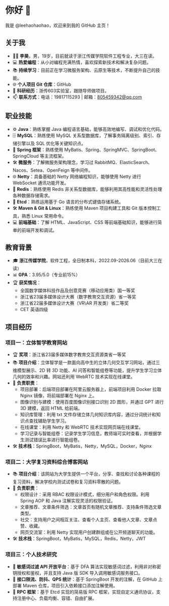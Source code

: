 # 你好 👋

我是 @leehaohaohao，欢迎来到我的 GitHub 主页！

## 关于我
- 👨‍🎓 **李昊**，男，19岁，目前就读于浙江传媒学院软件工程专业，大三在读。
- 💻 **热爱编程**：从小对编程充满热情，喜欢探索新技术和解决复杂问题。
- 📚 **持续学习**：目前正在学习微服务架构、云原生等技术，不断提升自己的技能。
- 🌐 **个人项目 Git 仓库**：GitHub
- 🏫 **科研经历**：浙传603实验室，跟随导师做项目。
- 📫 **联系方式**：电话：19817115293 | 邮箱：805459342@qq.com

## 职业技能
- ⚙️ **Java**：熟练掌握 Java 编程语言基础，能够高效地编写、调试和优化代码。
- 🗄️ **MySQL**：熟练使用 MySQL 关系型数据库，了解事务隔离级别、索引、存储引擎以及 SQL 优化等关键知识点。
- 🌱 **Spring 框架**：熟练使用 MyBatis、Spring、SpringMVC、SpringBoot、SpringCloud 等主流框架。
- 🛠️ **微服务**：了解微服务架构理念，学习过 RabbitMQ、ElasticSearch、Nacos、Setea、OpenFeign 等中间件。
- 🌐 **Netty**：具备基础的 Netty 网络编程知识，能够使用 Netty 进行 WebSocket 通讯功能开发。
- 🧠 **Redis**：熟练使用 Redis 非关系型数据库，能够利用其高性能和灵活性处理各种数据存储需求。
- 🔑 **Etcd**：熟练运用基于 Go 语言的分布式键值存储系统。
- 🛠️ **Maven & Git & Linux**：熟练使用 Maven 项目构建工具和 Git 版本控制工具，熟悉 Linux 常用命令。
- 💻 **前端基础**：了解 HTML、JavaScript、CSS 等前端基础知识，能够进行简单的前端开发和调试。

## 教育背景
- 🎓 **浙江传媒学院**，软件工程，全日制本科，2022.09-2026.06（目前大三在读）
- 📊 **GPA**：3.95/5.0（专业前15%）
- 🏆 **获奖情况**： 
  - 全国数字媒体科技作品及创意竞赛（移动应用类）国一等奖
  - 浙江省23届多媒体设计大赛（数字教育交互资源）省一等奖
  - 浙江省22届多媒体设计大赛（VR\AR 开发类）省二等奖
  - CET 英语四级

## 项目经历
### 项目一：立体智学教育网站
- 🏆 **奖项**：浙江省23届多媒体数字教育交互资源类省一等奖
- 📚 **项目介绍**：立体智学是一款面向高中生的立体几何交互学习网站，通过三维模型展示、2D 转 3D 功能、AI 问答和智能组卷等功能，提升学生学习立体几何的效率和兴趣。网站还利用 WebRTC 技术实现在线课堂。
- 🔧 **负责职责**：
  - 项目部署：后端项目部署在阿里云服务器上，前端项目利用 Docker 拉取 Nginx 镜像，将前端部署在 Nginx 上。
  - 图像识别与建模：使用百度图像识别接口识别 2D 图形，并通过 GPT 进行 3D 建模，返回 HTML 给前端。
  - 知识库管理：利用 txt 文件存储立体几何知识库内容，通过分词统计和知识点查找辅助学生学习。
  - 在线课堂：利用 Netty 和 WebRTC 技术实现网页端在线课堂。
  - 学习记录与智能组卷：记录学生学习信息，教师端可实时查看，并根据学生测试错误比率进行智能组卷。
- 🛠️ **技术栈**：SpringBoot，MyBatis，Netty，MySQL，Docker，Nginx

### 项目二：大学复习资料综合博客网站
- 📚 **项目介绍**：该网站为大学生提供一个平台，分享、查找和讨论各种课程的复习资料，解决学校内测试试卷和复习资料零散的问题。
- 🔧 **负责职责**：
  - 权限设计：采用 RBAC 权限设计模式，细分用户和角色权限。利用 Spring AOP 和 Java 注解实现灵活的权限验证。
  - 文章推荐、文章条件筛选：文章首页有随机文章推荐、支持条件筛选文章类型。
  - 社交：支持用户之间相互关注、查看个人主页、查看他人文章、文章点赞、收藏。
  - 网页交流室：利用 Netty 实现用户创建群组或在公开频道聊天的功能。
- 🛠️ **技术栈**：SpringBoot，MyBatis，MySQL，Redis，Netty，JWT

### 项目三：个人技术研究
- 🔧 **敏感词过滤 API 开放平台**：基于 DFA 算法实现敏感词过滤，利用非对称密钥授权和鉴权，并且支持 Java 版 SDK 导入调用敏感词服务接口。
- 🔧 **接口限流、防抖、QPS 统计**：基于 SpringBoot 开发的注解，在 GitHub 上部署 Maven 仓库，项目引入依赖接口添加注解使用。
- 🔧 **RPC 框架**：基于 Etcd 实现的简易版 RPC 框架，实现自定义通讯协议，支持注册中心、负载均衡、容错、自由扩展。

<!---
leehaohaohao/leehaohaohao is a ✨ special ✨ repository because its `README.md` (this file) appears on your GitHub profile.
You can click the Preview link to take a look at your changes.
--->
